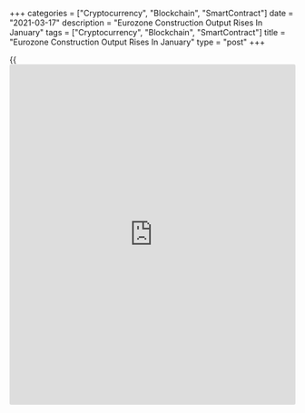 +++
categories = ["Cryptocurrency", "Blockchain", "SmartContract"]
date = "2021-03-17"
description = "Eurozone Construction Output Rises In January"
tags = ["Cryptocurrency", "Blockchain", "SmartContract"]
title = "Eurozone Construction Output Rises In January"
type = "post"
+++

{{<iframe id="large-banner" src="https://www.bounty.group/#slide=24.0" width="100%" height="600" scrolling="no" style="border: 0px solid rgb(216, 221, 230); border-radius: 3px;">}}

Eurozone's construction output rose in January after falling in the
previous month, data form Eurostat showed on Wednesday.

The construction output grew 0.8 percent month-on-month in January,
after a 1.5 percent fall in December. In November, construction output
increased 2.6 percent.

Production in building construction increased 1.3 percent monthly in
January and output in civil engineering rose 0.1 percent.

On a year-on-year basis, the construction output fell 1.9 percent in
January, after remaining unchanged in the prior month.

In the EU27, construction output increased 0.9 percent monthly, and fell
1.8 percent from a year ago.

Among member states, the biggest increases were recorded in Slovenia,
France, and Hungary, while the worst declines were observed in Slovakia,
Germany and Bulgaria.

For comments and feedback [contact](https://www.playgroundfx.com/contact/): editorial@rtt[news](https://www.letsplayfx.com/blog/forex-news-website/).com

[Economic News][1]

 **What parts of the world are seeing the best (and worst) economic
performances lately? Click[here][2] to check out our [Econ Scorecard][2]
and find out! See up-to-the-moment [ranking](https://www.playgroundfx.com/blog/crypto-exchange-ranking/)s for the best and worst
performers in [GDP][3], [unemployment rate][4], [inflation][5] and much
more.**

   1. www.rtt[news](https://www.letsplayfx.com/blog/forex-news-website/).com/Content/EconomicNews.aspx
   2. www.rtt[news](https://www.letsplayfx.com/blog/forex-news-website/).com/economic-scorecard/world-rank/industrial-production/highest-performance.aspx
   3. www.rtt[news](https://www.letsplayfx.com/blog/forex-news-website/).com/economic-scorecard/world-rank/GDP/highest-performance.aspx
   4. www.rtt[news](https://www.letsplayfx.com/blog/forex-news-website/).com/economic-scorecard/world-rank/unemployment-rate/lowest-performance.aspx
   5. www.rtt[news](https://www.letsplayfx.com/blog/forex-news-website/).com/economic-scorecard/world-rank/CPI/highest-performance.aspx